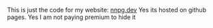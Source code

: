 This is just the code for my website: [nnpg.dev](https://nnpg.dev/)
Yes its hosted on github pages. 
Yes I am not paying premium to hide it
